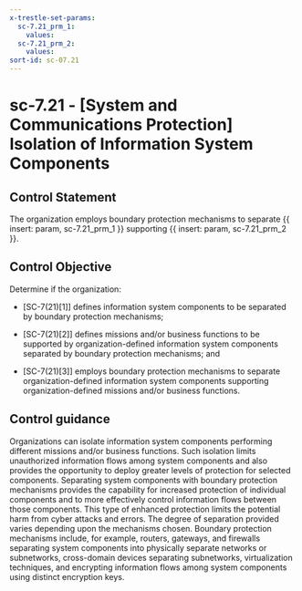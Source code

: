 ```yaml
---
x-trestle-set-params:
  sc-7.21_prm_1:
    values:
  sc-7.21_prm_2:
    values:
sort-id: sc-07.21
---
```


# sc-7.21 - \[System and Communications Protection\] Isolation of Information System Components

## Control Statement

The organization employs boundary protection mechanisms to separate {{ insert: param, sc-7.21_prm_1 }} supporting {{ insert: param, sc-7.21_prm_2 }}.

## Control Objective

Determine if the organization:

- \[SC-7(21)[1]\] defines information system components to be separated by boundary protection mechanisms;

- \[SC-7(21)[2]\] defines missions and/or business functions to be supported by organization-defined information system components separated by boundary protection mechanisms; and

- \[SC-7(21)[3]\] employs boundary protection mechanisms to separate organization-defined information system components supporting organization-defined missions and/or business functions.

## Control guidance

Organizations can isolate information system components performing different missions and/or business functions. Such isolation limits unauthorized information flows among system components and also provides the opportunity to deploy greater levels of protection for selected components. Separating system components with boundary protection mechanisms provides the capability for increased protection of individual components and to more effectively control information flows between those components. This type of enhanced protection limits the potential harm from cyber attacks and errors. The degree of separation provided varies depending upon the mechanisms chosen. Boundary protection mechanisms include, for example, routers, gateways, and firewalls separating system components into physically separate networks or subnetworks, cross-domain devices separating subnetworks, virtualization techniques, and encrypting information flows among system components using distinct encryption keys.
